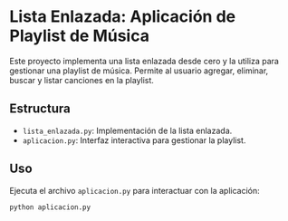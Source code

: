 # Lista Enlazada: Aplicación de Playlist de Música

Este proyecto implementa una lista enlazada desde cero y la utiliza para gestionar una playlist de música. Permite al usuario agregar, eliminar, buscar y listar canciones en la playlist.

## Estructura
- `lista_enlazada.py`: Implementación de la lista enlazada.
- `aplicacion.py`: Interfaz interactiva para gestionar la playlist.

## Uso
Ejecuta el archivo `aplicacion.py` para interactuar con la aplicación:
```bash
python aplicacion.py
